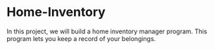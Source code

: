 # Home-Inventory
In this project, we will build a home inventory manager program. This program lets you keep a
record of your belongings.
